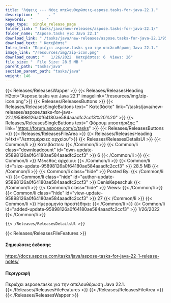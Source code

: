 ```yaml
---
title: "Λήψεις --- Νέες απελευθερώσεις-aspose.tasks-for-java-22.1." 
description:  "    . " 
keywords:  "    . " 
page_type:  single_release_page
folder_link: " tasks/java/new-releases/aspose.tasks-for-java-22.1/"
folder_name: "Aspose.tasks για Java 22.1"
download_link: " /tasks/java/new-releases/aspose.tasks-for-java-22.1/95898126a0f64180ae584aaadfc2ccf3"
download_text: " Κατεβάστε"
Intro_text: "Περιέχει aspose.tasks για την απελευθέρωση Java 22.1."
image_link: "/resources/img/zip-icon.png"
download_count: "   1/26/2022  Κατεβάστεs: 6  Views: 26"
file_size: "  File Size: 28.5 MB "
parent_path: "tasks/java"
section_parent_path: "tasks/java"
weight: 146
---
```


{{< Releases/ReleasesWapper >}}
  {{< Releases/ReleasesHeading H2txt="Aspose.tasks για Java 22.1" imagelink="/resources/img/zip-icon.png">}}
  {{< Releases/ReleasesButtons >}}
    {{< Releases/ReleasesSingleButtons text=" Κατεβάστε" link="/tasks/java/new-releases/aspose.tasks-for-java-22.1/95898126a0f64180ae584aaadfc2ccf3%20%20" >}}
    {{< Releases/ReleasesSingleButtons text=" Φόρουμ υποστήριξης " link="https://forum.aspose.com/c/tasks" >}}
  {{< Releases/ReleasesButtons >}}
  {{< Releases/ReleasesFileArea >}}
    {{< Releases/ReleasesHeading h4txt="Λεπτομέρειες αρχείου">}}
    {{< Releases/ReleasesDetailsUl >}}
            {{< Common/li  >}} Κατεβάστεs: {{< /Common/li >}} 
      {{< Common/li class="downloadcount" id="dwn-update-95898126a0f64180ae584aaadfc2ccf3" >}} 6 {{< /Common/li >}} 
      {{< Common/li  >}} Μέγεθος αρχείου: {{< /Common/li >}} 
      {{< Common/li id="size-update-95898126a0f64180ae584aaadfc2ccf3" >}} 28.5 MB {{< /Common/li >}} 
      {{< Common/li  class="hide" >}} Posted By: {{< /Common/li >}} 
      {{< Common/li class="hide" id="author-update-95898126a0f64180ae584aaadfc2ccf3" >}} DenisKepeschuk {{< /Common/li >}} 
      {{< Common/li class="hide"  >}} Views: {{< /Common/li >}} 
      {{< Common/li class="hide" id="view-update-95898126a0f64180ae584aaadfc2ccf3" >}} 27 {{< /Common/li >}} 
      {{< Common/li  >}} Ημερομηνία προστέθηκε: {{< /Common/li >}} 
      {{< Common/li id="added-update-95898126a0f64180ae584aaadfc2ccf3" >}} 1/26/2022 {{< /Common/li >}} 

    {{< /Releases/ReleasesDetailsUl >}}

  {{< Releases/ReleasesFileFeatures >}}
      <h4>Σημειώσεις έκδοσης</h4><div><a href="https://docs.aspose.com/tasks/java/aspose-tasks-for-java-22-1-release-notes/">https://docs.aspose.com/tasks/java/aspose-tasks-for-java-22-1-release-notes/</a></div><h4>Περιγραφή</h4><div class="HTMLDescription">Περιέχει aspose.tasks για την απελευθέρωση Java 22.1.</div>
  {{< /Releases/ReleasesFileFeatures >}}
 {{< /Releases/ReleasesFileArea >}}
{{< /Releases/ReleasesWapper >}}


